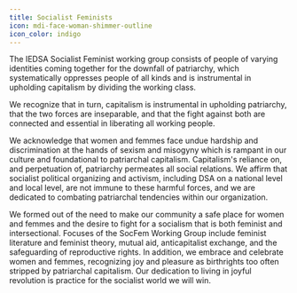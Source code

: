 ```yaml
---
title: Socialist Feminists
icon: mdi-face-woman-shimmer-outline
icon_color: indigo
---
```


The IEDSA Socialist Feminist working group consists of people of varying identities coming together for the downfall of patriarchy, which systematically oppresses people of all kinds and is instrumental in upholding capitalism by dividing the working class.

We recognize that in turn, capitalism is instrumental in upholding patriarchy, that the two forces are inseparable, and that the fight against both are connected and essential in liberating all working people.

We acknowledge that women and femmes face undue hardship and discrimination at the hands of sexism and misogyny which is rampant in our culture and foundational to patriarchal capitalism. Capitalism's reliance on, and perpetuation of, patriarchy permeates all social relations. We affirm that socialist political organizing and activism, including DSA on a national level and local level, are not immune to these harmful forces, and we are dedicated to combating patriarchal tendencies within our organization.

We formed out of the need to make our community a safe place for women and femmes and the desire to fight for a socialism that is both feminist and intersectional. Focuses of the SocFem Working Group include feminist literature and feminist theory, mutual aid, anticapitalist exchange, and the safeguarding of reproductive rights. In addition, we embrace and celebrate women and femmes, recognizing joy and pleasure as birthrights too often stripped by patriarchal capitalism. Our dedication to living in joyful revolution is practice for the socialist world we will win.